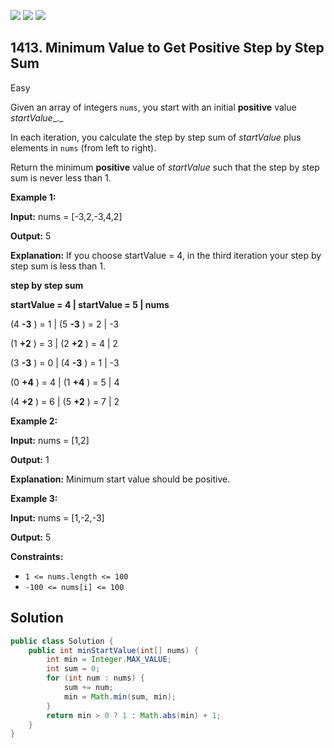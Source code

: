 [![](https://img.shields.io/github/stars/javadev/LeetCode-in-Java?label=Stars&style=flat-square)](https://github.com/javadev/LeetCode-in-Java)
[![](https://img.shields.io/github/forks/javadev/LeetCode-in-Java?label=Fork%20me%20on%20GitHub%20&style=flat-square)](https://github.com/javadev/LeetCode-in-Java/fork)
[![](https://img.shields.io/badge/-LeetCode%20in%20Kotlin-blue?style=flat-square)](https://github.com/javadev/LeetCode-in-Kotlin)

## 1413\. Minimum Value to Get Positive Step by Step Sum

Easy

Given an array of integers `nums`, you start with an initial **positive** value _startValue__._

In each iteration, you calculate the step by step sum of _startValue_ plus elements in `nums` (from left to right).

Return the minimum **positive** value of _startValue_ such that the step by step sum is never less than 1.

**Example 1:**

**Input:** nums = [-3,2,-3,4,2]

**Output:** 5

**Explanation:** If you choose startValue = 4, in the third iteration your step by step sum is less than 1. 

**step by step sum** 

**startValue = 4 \| startValue = 5 \| nums** 

(4 **\-3** ) = 1 \| (5 **\-3** ) = 2 \| -3 

(1 **+2** ) = 3 \| (2 **+2** ) = 4 \| 2 

(3 **\-3** ) = 0 \| (4 **\-3** ) = 1 \| -3 

(0 **+4** ) = 4 \| (1 **+4** ) = 5 \| 4 

(4 **+2** ) = 6 \| (5 **+2** ) = 7 \| 2

**Example 2:**

**Input:** nums = [1,2]

**Output:** 1

**Explanation:** Minimum start value should be positive.

**Example 3:**

**Input:** nums = [1,-2,-3]

**Output:** 5

**Constraints:**

*   `1 <= nums.length <= 100`
*   `-100 <= nums[i] <= 100`

## Solution

```java
public class Solution {
    public int minStartValue(int[] nums) {
        int min = Integer.MAX_VALUE;
        int sum = 0;
        for (int num : nums) {
            sum += num;
            min = Math.min(sum, min);
        }
        return min > 0 ? 1 : Math.abs(min) + 1;
    }
}
```